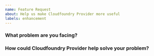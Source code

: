 ```yaml
---
name: Feature Request
about: Help us make Cloudfoundry Provider more useful
labels: enhancement
---
```

<!--
Thank you for helping to improve Cloudfoundry Provider!

Please be sure to search for open issues before raising a new one. We use issues
for bug reports and feature requests. Please find us at https://slack.crossplane.io
for questions, support, and discussion.
-->

### What problem are you facing?
<!--
Please tell us a little about your use case - it's okay if it's hypothetical!
Leading with this context helps frame the feature request so we can ensure we
implement it sensibly.
--->

### How could Cloudfoundry Provider help solve your problem?
<!--
Let us know how you think Cloudfoundry Provider could help with your use case.
-->
